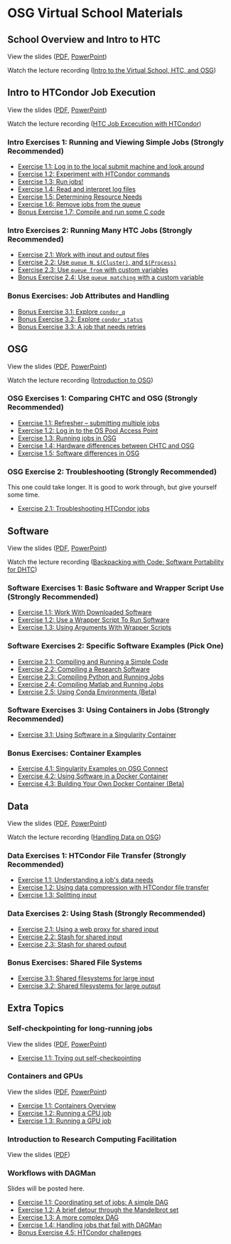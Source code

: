 # OSG Virtual School Materials

## School Overview and Intro to HTC

View the slides
([PDF](files/osgvsp21-overview.pdf),
[PowerPoint](files/osgvsp21-overview.pptx))

Watch the lecture recording
([Intro to the Virtual School, HTC, and OSG](https://www.youtube.com/watch?v=vpJPPjoQ3QU))

## Intro to HTCondor Job Execution

View the slides
([PDF](htcondor/files/osgvsp21-htc-htcondor.pdf),
[PowerPoint](htcondor/files/osgvsp21-htc-htcondor.pptx))

Watch the lecture recording
([HTC Job Excecution with HTCondor](https://youtu.be/9896xAhT4dY))

### Intro Exercises 1: Running and Viewing Simple Jobs (Strongly Recommended)

- [Exercise 1.1: Log in to the local submit machine and look around](htcondor/part1-ex1-login)
- [Exercise 1.2: Experiment with HTCondor commands](htcondor/part1-ex2-commands.md)
- [Exercise 1.3: Run jobs!](htcondor/part1-ex3-jobs.md)
- [Exercise 1.4: Read and interpret log files](htcondor/part1-ex4-logs.md)
- [Exercise 1.5: Determining Resource Needs](htcondor/part1-ex5-request.md)
- [Exercise 1.6: Remove jobs from the queue](htcondor/part1-ex6-remove.md)
- [Bonus Exercise 1.7: Compile and run some C code](htcondor/part1-ex7-compile.md)

### Intro Exercises 2: Running Many HTC Jobs (Strongly Recommended)

- [Exercise 2.1: Work with input and output files](htcondor/part2-ex1-files.md)
- [Exercise 2.2: Use `queue N`, `$(Cluster)`, and `$(Process)`](htcondor/part2-ex2-queue-n.md)
- [Exercise 2.3: Use `queue from` with custom variables](htcondor/part2-ex3-queue-from.md)
- [Bonus Exercise 2.4: Use `queue matching` with a custom variable](htcondor/part2-ex4-queue-matching.md)

### Bonus Exercises: Job Attributes and Handling

- [Bonus Exercise 3.1: Explore `condor_q`](htcondor/part3-ex1-queue.md)
- [Bonus Exercise 3.2: Explore `condor_status`](htcondor/part3-ex2-status.md)
- [Bonus Exercise 3.3: A job that needs retries](htcondor/part3-ex3-job-retry.md)


## OSG

View the slides
([PDF](osg/files/osgvs21-day3-osg.pdf),
[PowerPoint](osg/files/osgvs21-day3-osg.pptx))

Watch the lecture recording
([Introduction to OSG](https://youtu.be/MVZ8jGgiv4k))

### OSG Exercises 1: Comparing CHTC and OSG (Strongly Recommended)

- [Exercise 1.1: Refresher – submitting multiple jobs](osg/part1-ex1-submit-refresher.md)
- [Exercise 1.2: Log in to the OS Pool Access Point](osg/part1-ex2-login-scp.md)
- [Exercise 1.3: Running jobs in OSG](osg/part1-ex3-submit-osg.md)
- [Exercise 1.4: Hardware differences between CHTC and OSG](osg/part1-ex4-hardware-diffs.md)
- [Exercise 1.5: Software differences in OSG](osg/part1-ex5-software-diffs.md)

### OSG Exercise 2: Troubleshooting (Strongly Recommended)

This one could take longer.  It is good to work through, but give yourself some time.

- [Exercise 2.1: Troubleshooting HTCondor jobs](osg/part2-ex1-troubleshooting.md)


## Software

View the slides
([PDF](software/files/osgvs21-software.pdf),
[PowerPoint](software/files/osgvs21-software.pptx))

Watch the lecture recording
([Backpacking with Code: Software Portability for DHTC](https://youtu.be/xUeIQbVXOMQ))

### Software Exercises 1: Basic Software and Wrapper Script Use (Strongly Recommended)

- [Exercise 1.1: Work With Downloaded Software](software/part1-ex1-download.md)
- [Exercise 1.2: Use a Wrapper Script To Run Software](software/part1-ex2-wrapper.md)
- [Exercise 1.3: Using Arguments With Wrapper Scripts](software/part1-ex3-arguments.md)

### Software Exercises 2: Specific Software Examples (Pick One)

- [Exercise 2.1: Compiling and Running a Simple Code](software/part2-ex1-compiling.md)
- [Exercise 2.2: Compiling a Research Software](software/part2-ex2-prepackaged.md)
- [Exercise 2.3: Compiling Python and Running Jobs](software/part2-ex3-python.md)
- [Exercise 2.4: Compiling Matlab and Running Jobs](software/part2-ex4-matlab.md)
- [Exercise 2.5: Using Conda Environments (Beta)](software/part2-ex5-conda.md)

### Software Exercises 3: Using Containers in Jobs (Strongly Recommended)

- [Exercise 3.1: Using Software in a Singularity Container](software/part3-ex1-singularity.md)

### Bonus Exercises: Container Examples

- [Exercise 4.1: Singularity Examples on OSG Connect](software/part4-ex1-singularity-options.md)
- [Exercise 4.2: Using Software in a Docker Container](software/part4-ex2-docker.md)
- [Exercise 4.3: Building Your Own Docker Container (Beta)](software/part4-ex3-docker-build.md)

## Data

View the slides
([PDF](data/files/osgvs21-data.pdf),
[PowerPoint](data/files/osgvs21-data.pptx))

Watch the lecture recording
([Handling Data on OSG](https://youtu.be/YBGWycYZRD4))

### Data Exercises 1: HTCondor File Transfer (Strongly Recommended)

- [Exercise 1.1: Understanding a job's data needs](data/part1-ex1-data-needs.md)
- [Exercise 1.2: Using data compression with HTCondor file transfer](data/part1-ex2-file-transfer.md)
- [Exercise 1.3: Splitting input](data/part1-ex3-blast-split.md)

### Data Exercises 2: Using Stash (Strongly Recommended)

- [Exercise 2.1: Using a web proxy for shared input](data/part2-ex1-blast-proxy.md)
- [Exercise 2.2: Stash for shared input](data/part2-ex2-stash-shared.md)
- [Exercise 2.3: Stash for shared output](data/part2-ex3-stash-unique.md)

### Bonus Exercises: Shared File Systems

- [Exercise 3.1: Shared filesystems for large input](data/part3-ex1-input.md)
- [Exercise 3.2: Shared filesystems for large output](data/part3-ex2-output.md)

## Extra Topics

### Self-checkpointing for long-running jobs

View the slides
([PDF](checkpoint/files/osgvs21-day6-checkpointing.pdf),
[PowerPoint](checkpoint/files/osgvs21-day6-checkpointing.pptx))

- [Exercise 1.1: Trying out self-checkpointing](checkpoint/part1-ex1-checkpointing.md)

### Containers and GPUs

View the slides
([PDF](gpus/files/osgvsp21-gpus-containers.pdf),
[PowerPoint](gpus/files/osgvsp21-gpus-containers.pptx))

- [Exercise 1.1: Containers Overview](gpus/part1-ex1-containers-overview.md)
- [Exercise 1.2: Running a CPU job](gpus/part1-ex2-cpu-jobs.md)
- [Exercise 1.3: Running a GPU job](gpus/part1-ex3-gpu-jobs.md)

### Introduction to Research Computing Facilitation

View the slides
([PDF](facilitation/files/osgvs21-htc-facilitation.pdf))

### Workflows with DAGMan

Slides will be posted here.

- [Exercise 1.1: Coordinating set of jobs: A simple DAG](workflows/part1-ex1-simple-dag.md)
- [Exercise 1.2: A brief detour through the Mandelbrot set](workflows/part1-ex2-mandelbrot.md)
- [Exercise 1.3: A more complex DAG](workflows/part1-ex3-complex-dag.md)
- [Exercise 1.4: Handling jobs that fail with DAGMan](workflows/part1-ex4-failed-dag.md)
- [Bonus Exercise 4.5: HTCondor challenges](workflows/part1-ex5-challenges.md)
